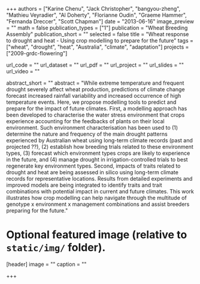 +++
authors = ["Karine Chenu", "Jack Christopher", "bangyou-zheng", "Mathieu Veyradier", "Al Doherty", "Florianne Oudin", "Graeme Hammer", "Fernanda Dreccer", "Scott Chapman"]
date = "2013-06-16"
image_preview = ""
math = false
publication_types = ["1"]
publication = "Wheat Breeding Assembly"
publication_short = ""
selected = false
title = "Wheat response to drought and heat - Using crop modelling to prepare for the future"
tags = ["wheat", "drought", "heat", "Australia", "climate", "adaptation"]
projects = ["2009-grdc-flowering"]

url_code = ""
url_dataset = ""
url_pdf = ""
url_project = ""
url_slides = ""
url_video = ""

abstract_short = ""
abstract = "While extreme temperature and frequent drought severely affect wheat production, predictions of climate change forecast increased rainfall variability and increased occurrence of high temperature events. Here, we propose modelling tools to predict and prepare for the impact of future climates. First, a modelling approach has been developed to characterise the water stress environment that crops experience accounting for the feedbacks of plants on their local environment. Such environment characterisation has been used to (1) determine the nature and frequency of the main drought patterns experienced by Australian wheat using long-term climate records (past and projected ??), (2) establish how breeding trials related to these environment types, (3) forecast which environment types crops are likely to experience in the future, and (4) manage drought in irrigation-controlled trials to best regenerate key environment types. Second, impacts of traits related to drought and heat are being assessed in silico using long-term climate records for representative locations. Results from detailed experiments and improved models are being integrated to identify traits and trait combinations with potential impact in current and future climates. This work illustrates how crop modelling can help navigate through the multitude of genotype x environment x management combinations and assist breeders preparing for the future."


# Optional featured image (relative to `static/img/` folder).
[header]
image = ""
caption = ""

+++
